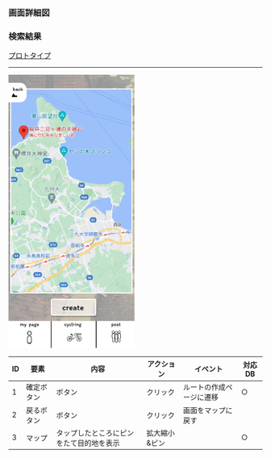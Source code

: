### 画面詳細図
### 検索結果
[プロトタイプ](https://www.figma.com/file/YLXi0XXJfyq6239uKAU8LF/cyclinger?node-id=0%3A1)
*****
<img src="./image/検索結果.png" width="250">

|ID|要素|内容|アクション|イベント|対応DB|
|--|----|----|---------|--------|------|
|1|確定ボタン|ボタン|クリック|ルートの作成ページに遷移|○|
|2|戻るボタン|ボタン|クリック|画面をマップに戻す||
|3|マップ|タップしたところにピンをたて目的地を表示|拡大縮小&ピン||○|
